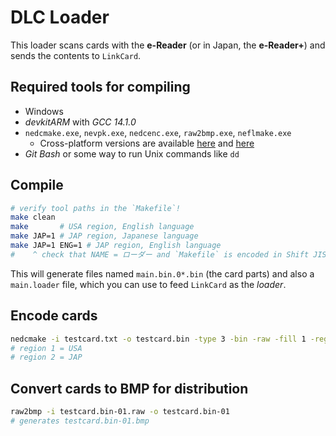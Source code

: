 # DLC Loader

This loader scans cards with the **e-Reader** (or in Japan, the **e-Reader+**) and sends the contents to `LinkCard`.

## Required tools for compiling

- Windows
- _devkitARM_ with _GCC 14.1.0_
- `nedcmake.exe`, `nevpk.exe`, `nedcenc.exe`, `raw2bmp.exe`, `neflmake.exe`
  * Cross-platform versions are available [here](https://github.com/AkBKukU/e-reader-dev) and [here](https://github.com/breadbored/nedclib)
- _Git Bash_ or some way to run Unix commands like `dd`

## Compile

``` bash
# verify tool paths in the `Makefile`!
make clean
make       # USA region, English language
make JAP=1 # JAP region, Japanese language
make JAP=1 ENG=1 # JAP region, English language
#    ^ check that NAME = ローダー and `Makefile` is encoded in Shift JIS
```

This will generate files named `main.bin.0*.bin` (the card parts) and also a `main.loader` file, which you can use to feed `LinkCard` as the _loader_.

## Encode cards

```bash
nedcmake -i testcard.txt -o testcard.bin -type 3 -bin -raw -fill 1 -region 1 -name "Game name"
# region 1 = USA
# region 2 = JAP
```

## Convert cards to BMP for distribution

```bash
raw2bmp -i testcard.bin-01.raw -o testcard.bin-01
# generates testcard.bin-01.bmp
```
